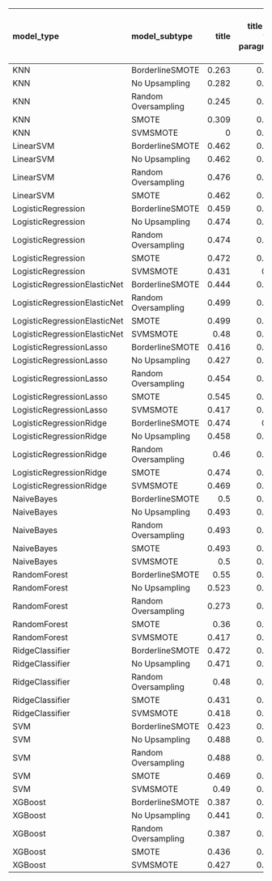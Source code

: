| model_type                   | model_subtype       |   title |   title and first paragraph |   title and 5 sentences |   title and 10 sentences |   title and first sentence each paragraph | raw text   |
|:-----------------------------|:--------------------|--------:|----------------------------:|------------------------:|-------------------------:|------------------------------------------:|:-----------|
| KNN                          | BorderlineSMOTE     |   0.263 |                       0.364 |                   0.426 |                    0.417 |                                     0.376 | 0.492      |
| KNN                          | No Upsampling       |   0.282 |                       0.076 |                   0.426 |                    0.405 |                                     0.109 | 0.410      |
| KNN                          | Random Oversampling |   0.245 |                       0.371 |                   0.426 |                    0.417 |                                     0.388 | 0.492      |
| KNN                          | SMOTE               |   0.309 |                       0.069 |                   0.425 |                    0.405 |                                     0.402 | 0.382      |
| KNN                          | SVMSMOTE            |   0     |                       0.385 |                   0.453 |                    0.405 |                                     0.376 | 0.440      |
| LinearSVM                    | BorderlineSMOTE     |   0.462 |                       0.518 |                   0.49  |                    0.514 |                                     0.464 | 0.503      |
| LinearSVM                    | No Upsampling       |   0.462 |                       0.498 |                   0.499 |                    0.509 |                                     0.465 | 0.499      |
| LinearSVM                    | Random Oversampling |   0.476 |                       0.462 |                   0.493 |                    0.509 |                                     0.451 | 0.500      |
| LinearSVM                    | SMOTE               |   0.462 |                       0.476 |                   0.528 |                    0.509 |                                     0.447 | 0.500      |
| LogisticRegression           | BorderlineSMOTE     |   0.459 |                       0.535 |                   0.492 |                    0.527 |                                     0.45  | 0.516      |
| LogisticRegression           | No Upsampling       |   0.474 |                       0.506 |                   0.534 |                    0.526 |                                     0.425 | 0.518      |
| LogisticRegression           | Random Oversampling |   0.474 |                       0.521 |                   0.526 |                    0.506 |                                     0.454 | 0.517      |
| LogisticRegression           | SMOTE               |   0.472 |                       0.501 |                   0.492 |                    0.512 |                                     0.446 | 0.520      |
| LogisticRegression           | SVMSMOTE            |   0.431 |                       0.47  |                   0.491 |                    0.494 |                                     0.463 | 0.519      |
| LogisticRegressionElasticNet | BorderlineSMOTE     |   0.444 |                       0.591 |                   0.483 |                    0.532 |                                     0.468 | 0.541      |
| LogisticRegressionElasticNet | Random Oversampling |   0.499 |                       0.578 |                   0.499 |                    0.524 |                                     0.451 | 0.535      |
| LogisticRegressionElasticNet | SMOTE               |   0.499 |                       0.617 |                   0.497 |                    0.521 |                                     0.444 | 0.552      |
| LogisticRegressionElasticNet | SVMSMOTE            |   0.48  |                       0.554 |                   0.473 |                    0.553 |                                     0.461 | 0.510      |
| LogisticRegressionLasso      | BorderlineSMOTE     |   0.416 |                       0.615 |                   0.499 |                    0.504 |                                     0.508 | 0.530      |
| LogisticRegressionLasso      | No Upsampling       |   0.427 |                       0.583 |                   0.486 |                    0.498 |                                     0.478 | 0.561      |
| LogisticRegressionLasso      | Random Oversampling |   0.454 |                       0.583 |                   0.495 |                    0.494 |                                     0.466 | 0.552      |
| LogisticRegressionLasso      | SMOTE               |   0.545 |                       0.559 |                   0.512 |                    0.515 |                                     0.475 | 0.562      |
| LogisticRegressionLasso      | SVMSMOTE            |   0.417 |                       0.599 |                   0.47  |                    0.464 |                                     0.51  | 0.555      |
| LogisticRegressionRidge      | BorderlineSMOTE     |   0.474 |                       0.55  |                   0.493 |                    0.519 |                                     0.451 | 0.507      |
| LogisticRegressionRidge      | No Upsampling       |   0.458 |                       0.498 |                   0.485 |                    0.521 |                                     0.466 | 0.514      |
| LogisticRegressionRidge      | Random Oversampling |   0.46  |                       0.517 |                   0.496 |                    0.529 |                                     0.46  | 0.510      |
| LogisticRegressionRidge      | SMOTE               |   0.474 |                       0.459 |                   0.493 |                    0.512 |                                     0.444 | 0.520      |
| LogisticRegressionRidge      | SVMSMOTE            |   0.469 |                       0.486 |                   0.47  |                    0.444 |                                     0.477 | 0.511      |
| NaiveBayes                   | BorderlineSMOTE     |   0.5   |                       0.533 |                   0.486 |                    0.509 |                                     0.5   | 0.443      |
| NaiveBayes                   | No Upsampling       |   0.493 |                       0.564 |                   0.516 |                    0.509 |                                     0.443 | 0.534      |
| NaiveBayes                   | Random Oversampling |   0.493 |                       0.564 |                   0.52  |                    0.509 |                                     0.438 | 0.536      |
| NaiveBayes                   | SMOTE               |   0.493 |                       0.484 |                   0.478 |                    0.511 |                                     0.508 | 0.534      |
| NaiveBayes                   | SVMSMOTE            |   0.5   |                       0.566 |                   0.522 |                    0.509 |                                     0.438 | 0.534      |
| RandomForest                 | BorderlineSMOTE     |   0.55  |                       0.425 |                   0.529 |                    0.621 |                                     0.481 | **0.723**  |
| RandomForest                 | No Upsampling       |   0.523 |                       0.562 |                   0.534 |                    0.542 |                                     0.549 | 0.593      |
| RandomForest                 | Random Oversampling |   0.273 |                       0.513 |                   0.449 |                    0.538 |                                     0.494 | 0.622      |
| RandomForest                 | SMOTE               |   0.36  |                       0.543 |                   0.567 |                    0.574 |                                     0.491 | 0.513      |
| RandomForest                 | SVMSMOTE            |   0.417 |                       0.502 |                   0.451 |                    0.555 |                                     0.449 | 0.540      |
| RidgeClassifier              | BorderlineSMOTE     |   0.472 |                       0.547 |                   0.509 |                    0.5   |                                     0.489 | 0.552      |
| RidgeClassifier              | No Upsampling       |   0.471 |                       0.549 |                   0.544 |                    0.49  |                                     0.497 | 0.556      |
| RidgeClassifier              | Random Oversampling |   0.48  |                       0.506 |                   0.54  |                    0.499 |                                     0.575 | 0.531      |
| RidgeClassifier              | SMOTE               |   0.431 |                       0.551 |                   0.436 |                    0.507 |                                     0.435 | 0.556      |
| RidgeClassifier              | SVMSMOTE            |   0.418 |                       0.462 |                   0.512 |                    0.439 |                                     0.429 | 0.524      |
| SVM                          | BorderlineSMOTE     |   0.423 |                       0.528 |                   0.576 |                    0.557 |                                     0.542 | 0.550      |
| SVM                          | No Upsampling       |   0.488 |                       0.538 |                   0.572 |                    0.484 |                                     0.545 | 0.534      |
| SVM                          | Random Oversampling |   0.488 |                       0.546 |                   0.48  |                    0.539 |                                     0.526 | 0.583      |
| SVM                          | SMOTE               |   0.469 |                       0.506 |                   0.592 |                    0.521 |                                     0.554 | 0.534      |
| SVM                          | SVMSMOTE            |   0.49  |                       0.535 |                   0.534 |                    0.505 |                                     0.539 | 0.546      |
| XGBoost                      | BorderlineSMOTE     |   0.387 |                       0.516 |                   0.501 |                    0.485 |                                     0.48  | 0.549      |
| XGBoost                      | No Upsampling       |   0.441 |                       0.535 |                   0.459 |                    0.466 |                                     0.531 | 0.503      |
| XGBoost                      | Random Oversampling |   0.387 |                       0.555 |                   0.507 |                    0.517 |                                     0.534 | 0.496      |
| XGBoost                      | SMOTE               |   0.436 |                       0.533 |                   0.527 |                    0.547 |                                     0.523 | 0.523      |
| XGBoost                      | SVMSMOTE            |   0.427 |                       0.516 |                   0.524 |                    0.499 |                                     0.55  | 0.549      |